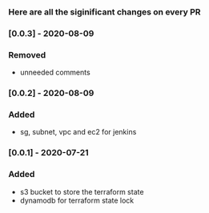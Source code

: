 ### Here are all the siginificant changes on every PR

### [0.0.3] - 2020-08-09
### Removed
- unneeded comments

### [0.0.2] - 2020-08-09
### Added
- sg, subnet, vpc and ec2 for jenkins

### [0.0.1] - 2020-07-21
### Added
- s3 bucket to store the terraform state
- dynamodb for terraform state lock